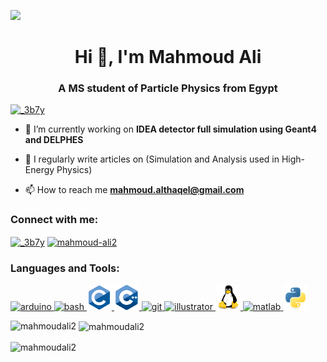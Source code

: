 ![](https://media.licdn.com/dms/image/C5616AQGAcPUfX5F53A/profile-displaybackgroundimage-shrink_350_1400/0/1517252209474?e=1680739200&v=beta&t=se4-4HoG22--kcDqxQlUw5OFxeT0LdW6TnQ0rliT8ow)


<h1 align="center">Hi 👋, I'm Mahmoud Ali</h1>
<h3 align="center">A MS student of Particle Physics from Egypt</h3>

<p align="left"> <a href="https://twitter.com/_3b7y" target="blank"><img src="https://img.shields.io/twitter/follow/_3b7y?logo=twitter&style=for-the-badge" alt="_3b7y" /></a> </p>

- 🔭 I’m currently working on **IDEA detector full simulation using Geant4 and DELPHES**

- 📝 I regularly write articles on (Simulation and Analysis used in High-Energy Physics)

- 📫 How to reach me **mahmoud.althaqel@gmail.com**

<h3 align="left">Connect with me:</h3>
<p align="left">
<a href="https://twitter.com/_3b7y" target="blank"><img align="center" src="https://raw.githubusercontent.com/rahuldkjain/github-profile-readme-generator/master/src/images/icons/Social/twitter.svg" alt="_3b7y" height="30" width="40" /></a>
<a href="https://linkedin.com/in/mahmoud-ali2" target="blank"><img align="center" src="https://raw.githubusercontent.com/rahuldkjain/github-profile-readme-generator/master/src/images/icons/Social/linked-in-alt.svg" alt="mahmoud-ali2" height="30" width="40" /></a>
</p>

<h3 align="left">Languages and Tools:</h3>
<p align="left"> <a href="https://www.arduino.cc/" target="_blank" rel="noreferrer"> <img src="https://cdn.worldvectorlogo.com/logos/arduino-1.svg" alt="arduino" width="40" height="40"/> </a> <a href="https://www.gnu.org/software/bash/" target="_blank" rel="noreferrer"> <img src="https://www.vectorlogo.zone/logos/gnu_bash/gnu_bash-icon.svg" alt="bash" width="40" height="40"/> </a> <a href="https://www.cprogramming.com/" target="_blank" rel="noreferrer"> <img src="https://raw.githubusercontent.com/devicons/devicon/master/icons/c/c-original.svg" alt="c" width="40" height="40"/> </a> <a href="https://www.w3schools.com/cpp/" target="_blank" rel="noreferrer"> <img src="https://raw.githubusercontent.com/devicons/devicon/master/icons/cplusplus/cplusplus-original.svg" alt="cplusplus" width="40" height="40"/> </a> <a href="https://git-scm.com/" target="_blank" rel="noreferrer"> <img src="https://www.vectorlogo.zone/logos/git-scm/git-scm-icon.svg" alt="git" width="40" height="40"/> </a> <a href="https://www.adobe.com/in/products/illustrator.html" target="_blank" rel="noreferrer"> <img src="https://www.vectorlogo.zone/logos/adobe_illustrator/adobe_illustrator-icon.svg" alt="illustrator" width="40" height="40"/> </a> <a href="https://www.linux.org/" target="_blank" rel="noreferrer"> <img src="https://raw.githubusercontent.com/devicons/devicon/master/icons/linux/linux-original.svg" alt="linux" width="40" height="40"/> </a> <a href="https://www.mathworks.com/" target="_blank" rel="noreferrer"> <img src="https://upload.wikimedia.org/wikipedia/commons/2/21/Matlab_Logo.png" alt="matlab" width="40" height="40"/> </a> <a href="https://www.python.org" target="_blank" rel="noreferrer"> <img src="https://raw.githubusercontent.com/devicons/devicon/master/icons/python/python-original.svg" alt="python" width="40" height="40"/> </a> </p>

<p><img align="left" src="https://github-readme-stats.vercel.app/api/top-langs?username=mahmoudali2&show_icons=true&locale=en&layout=compact" alt="mahmoudali2" /></p>

<p>&nbsp;<img align="center" src="https://github-readme-stats.vercel.app/api?username=mahmoudali2&show_icons=true&locale=en" alt="mahmoudali2" /></p>

<p><img align="center" src="https://github-readme-streak-stats.herokuapp.com/?user=mahmoudali2&" alt="mahmoudali2" /></p>
